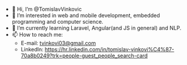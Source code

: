 - 👋 Hi, I’m @TomislavVinkovic
- 👀 I’m interested in web and mobile development, embedded programming and computer science.
- 🌱 I’m currently learning Laravel, Angular(and JS in general) and NLP.
- 📫 How to reach me:
    - E-mail: tvinkovi03@gmail.com
    - LinkedIn: https://hr.linkedin.com/in/tomislav-vinkovi%C4%87-70a8b0249?trk=people-guest_people_search-card

<!---
TomislavVinkovic/TomislavVinkovic is a ✨ special ✨ repository because its `README.md` (this file) appears on your GitHub profile.
You can click the Preview link to take a look at your changes.
--->
